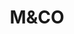 ---
title: "M&CO"
description: "M&CO"
layout: shop
keywords:
  - 美食競賽
  - 台灣美食
  - 美食精選
datePublished: "2025-06-30"
dateModified: "2025-07-05"
city: "台北市"
district: "松山區"
address: "台北市松山區民生東路三段127巷6號1樓"
phone: ""
geo: "25.0585159762837, 121.54740499143944"
google_map: "https://maps.app.goo.gl/K5ZbXAtKZQ1MWPVu5"
footinder: "https://footinder.com.tw/%E5%8F%B0%E5%8C%97%E5%B8%82%E6%9D%BE%E5%B1%B1%E5%8D%80/47863/"
official: "https://www.facebook.com/MCOrestaurant"
award:
  - name: "500盤"
    year: "2024"
    entries:
      - dishes:
          - "神隱咖哩"
          - "Chawnmushi with ice cream茶碗蒸"

---